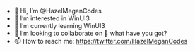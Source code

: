 - 👋 Hi, I’m @HazelMeganCodes
- 👀 I’m interested in WinUI3
- 🌱 I’m currently learning WinUI3
- 💞️ I’m looking to collaborate on :shrug: what have you got?
- 📫 How to reach me: https://twitter.com/HazelMeganCodes

<!---
HazelMeganCodes/HazelMeganCodes is a ✨ special ✨ repository because its `README.md` (this file) appears on your GitHub profile.
You can click the Preview link to take a look at your changes.
--->

